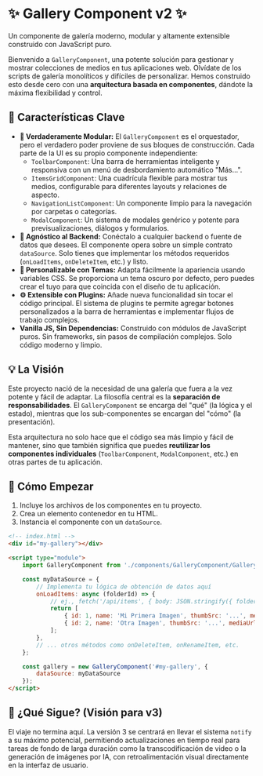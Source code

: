 # ✨ Gallery Component v2 ✨

Un componente de galería moderno, modular y altamente extensible construido con JavaScript puro.

Bienvenido a `GalleryComponent`, una potente solución para gestionar y mostrar colecciones de medios en tus aplicaciones web. Olvídate de los scripts de galería monolíticos y difíciles de personalizar. Hemos construido esto desde cero con una **arquitectura basada en componentes**, dándote la máxima flexibilidad y control.

## 🚀 Características Clave

*   **🧩 Verdaderamente Modular:** El `GalleryComponent` es el orquestador, pero el verdadero poder proviene de sus bloques de construcción. Cada parte de la UI es su propio componente independiente:
    *   `ToolbarComponent`: Una barra de herramientas inteligente y responsiva con un menú de desbordamiento automático "Más...".
    *   `ItemsGridComponent`: Una cuadrícula flexible para mostrar tus medios, configurable para diferentes layouts y relaciones de aspecto.
    *   `NavigationListComponent`: Un componente limpio para la navegación por carpetas o categorías.
    *   `ModalComponent`: Un sistema de modales genérico y potente para previsualizaciones, diálogos y formularios.
*   **🔌 Agnóstico al Backend:** Conéctalo a cualquier backend o fuente de datos que desees. El componente opera sobre un simple contrato `dataSource`. Solo tienes que implementar los métodos requeridos (`onLoadItems`, `onDeleteItem`, etc.) y listo.
*   **🎨 Personalizable con Temas:** Adapta fácilmente la apariencia usando variables CSS. Se proporciona un tema oscuro por defecto, pero puedes crear el tuyo para que coincida con el diseño de tu aplicación.
*   **⚙️ Extensible con Plugins:** Añade nueva funcionalidad sin tocar el código principal. El sistema de plugins te permite agregar botones personalizados a la barra de herramientas e implementar flujos de trabajo complejos.
*   **Vanilla JS, Sin Dependencias:** Construido con módulos de JavaScript puros. Sin frameworks, sin pasos de compilación complejos. Solo código moderno y limpio.

## 💡 La Visión

Este proyecto nació de la necesidad de una galería que fuera a la vez potente y fácil de adaptar. La filosofía central es la **separación de responsabilidades**. El `GalleryComponent` se encarga del "qué" (la lógica y el estado), mientras que los sub-componentes se encargan del "cómo" (la presentación).

Esta arquitectura no solo hace que el código sea más limpio y fácil de mantener, sino que también significa que puedes **reutilizar los componentes individuales** (`ToolbarComponent`, `ModalComponent`, etc.) en otras partes de tu aplicación.

## 🏁 Cómo Empezar

1.  Incluye los archivos de los componentes en tu proyecto.
2.  Crea un elemento contenedor en tu HTML.
3.  Instancia el componente con un `dataSource`.

```html
<!-- index.html -->
<div id="my-gallery"></div>

<script type="module">
    import GalleryComponent from './components/GalleryComponent/GalleryComponent.js';

    const myDataSource = {
        // Implementa tu lógica de obtención de datos aquí
        onLoadItems: async (folderId) => {
            // ej., fetch('/api/items', { body: JSON.stringify({ folderId }) })
            return [
                { id: 1, name: 'Mi Primera Imagen', thumbSrc: '...', mediaUrl: '...' },
                { id: 2, name: 'Otra Imagen', thumbSrc: '...', mediaUrl: '...' }
            ];
        },
        // ... otros métodos como onDeleteItem, onRenameItem, etc.
    };

    const gallery = new GalleryComponent('#my-gallery', {
        dataSource: myDataSource
    });
</script>
```

## 🔮 ¿Qué Sigue? (Visión para v3)

El viaje no termina aquí. La versión 3 se centrará en llevar el sistema `notify` a su máximo potencial, permitiendo actualizaciones en tiempo real para tareas de fondo de larga duración como la transcodificación de video o la generación de imágenes por IA, con retroalimentación visual directamente en la interfaz de usuario.